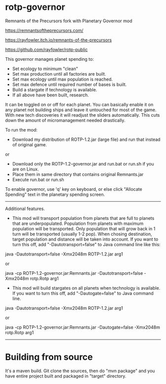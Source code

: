 # rotp-governor

Remnants of the Precursors fork with Planetary Governor mod 

https://remnantsoftheprecursors.com/

https://rayfowler.itch.io/remnants-of-the-precursors

https://github.com/rayfowler/rotp-public

This governor manages planet spending to:

* Set ecology to minimum "clean"
* Set max production until all factories are built.
* Set max ecology until max population is reached.
* Set max defence until required number of bases is built.
* Build a stargate if technology is available.
* If all above have been built, research.

It can be toggled on or off for each planet. You can basically enable it on any
planet not building ships and leave it untouched for most of the game. With new 
tech discoveries it will readjust the sliders automatically. This cuts down the
amount of micromanagement needed drastically.

To run the mod:

* Download my distribution of ROTP-1.2.jar (large file) and run that instead of 
original game.

or

* Download only the ROTP-1.2-governor.jar and run.bat or run.sh if you are on Linux.
* Place them in same directory that contains original Remnants.jar
* Execute run.bat or run.sh

To enable governor, use 'q' key on keyboard, or else click "Allocate Spending"
text in the planetary spending screen.

---

Additional features.

* This mod will transport population from planets that are full to planets that
are underpopulated. Population from planets with maximum population will be 
transported. Only population that will grow back in 1 turn will be transported 
(usually 1-2 pop). When chosing destination, target population and distance will
be taken into account. If you want to turn this off, add "-Dautotransport=false" 
to Java command line like this:

java -Dautotransport=false -Xmx2048m ROTP-1.2.jar arg1

or

java -cp ROTP-1.2-governor.jar:Remnants.jar -Dautotransport=false -Xmx2048m rotp.Rotp arg1

* This mod will build stargates on all planets when technology is available. If you
want to turn this off, add "-Dautogate=false" to Java command line.

java -Dautotransport=false -Xmx2048m ROTP-1.2.jar arg1

or

java -cp ROTP-1.2-governor.jar:Remnants.jar -Dautogate=false -Xmx2048m rotp.Rotp arg1

---

# Building from source

It's a maven build. Git clone the sources, then do "mvn package" and you have entire
project built and packaged in "target" directory.
